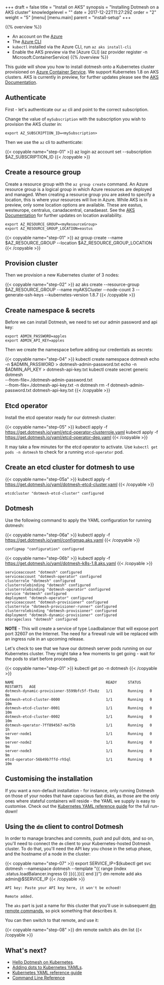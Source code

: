 +++
draft = false
title = "Install on AKS"
synopsis = "Installing Dotmesh on a AKS cluster"
knowledgelevel = ""
date = 2017-12-22T11:27:29Z
order = "2"
weight = "5"
[menu]
  [menu.main]
    parent = "install-setup"
+++

{{% overview %}}
* An account on the [Azure](https://azure.microsoft.com/en-us/free/)
* The [Azure CLI](https://docs.microsoft.com/en-us/cli/azure/install-azure-cli?view=azure-cli-latest)
* `kubectl` installed via the Azure CLI, run `az aks install-cli`
* Enable the AKS preview via the [Azure CLI] (az provider register -n Microsoft.ContainerService)
{{% /overview %}}

This guide will show you how to install dotmesh onto a Kubernetes
cluster provisioned on [Azure Container Service](https://docs.microsoft.com/en-us/azure/aks/kubernetes-walkthrough). We support
Kubernetes 1.8 on AKS clusters. AKS is currently in preview, for further updates please see the [AKS Documentation](https://docs.microsoft.com/en-us/azure/aks/kubernetes-walkthrough).

## Authenticate

First - let's authenticate our `az` cli and point to the correct subscription.

Change the value of `mySubscription` with the subscription you wish to provision the AKS cluster in:

```plain
export AZ_SUBSCRIPTION_ID=<mySubscription>
```

Then we use the `az` cli to authenticate:

{{< copyable name="step-01" >}}
az login
az account set --subscription $AZ_SUBSCRIPTION_ID
{{< /copyable >}}

## Create a resource group

Create a resource group with the `az group create` command. An Azure resource group is a logical group in which Azure resources are deployed and managed. When creating a resource group you are asked to specify a location, this is where your resources will live in Azure. While AKS is in preview, only some location options are available. These are eastus, westeurope, centralus, canadacentral, canadaeast. See the [AKS Documentation](https://docs.microsoft.com/en-us/azure/aks/kubernetes-walkthrough#create-a-resource-group) for further updates on location availability.


```plain
export AZ_RESOURCE_GROUP=<myResourceGroup>
export AZ_RESOURCE_GROUP_LOCATION=eastus
```

{{< copyable name="step-01" >}}
az group create --name $AZ_RESOURCE_GROUP --location $AZ_RESOURCE_GROUP_LOCATION
{{< /copyable >}}

## Provision cluster

Then we provision a new Kubernetes cluster of 3 nodes:

{{< copyable name="step-02" >}}
az aks create --resource-group $AZ_RESOURCE_GROUP --name myAKSCluster --node-count 3 --generate-ssh-keys --kubernetes-version 1.8.7
{{< /copyable >}}


## Create namespace & secrets

Before we can install Dotmesh, we need to set our admin password and api key:

```plain
export ADMIN_PASSWORD=apples
export ADMIN_API_KEY=apples
```

Then we create the namespace before adding our credentials as secrets:

{{< copyable name="step-04" >}}
kubectl create namespace dotmesh
echo -n $ADMIN_PASSWORD > dotmesh-admin-password.txt
echo -n $ADMIN_API_KEY > dotmesh-api-key.txt
kubectl create secret generic dotmesh \
  --from-file=./dotmesh-admin-password.txt \
  --from-file=./dotmesh-api-key.txt -n dotmesh
rm -f dotmesh-admin-password.txt dotmesh-api-key.txt
{{< /copyable >}}

## Etcd operator

Install the etcd operator ready for our dotmesh cluster:

{{< copyable name="step-05" >}}
kubectl apply -f https://get.dotmesh.io/yaml/etcd-operator-clusterrole.yaml
kubectl apply -f https://get.dotmesh.io/yaml/etcd-operator-dep.yaml
{{< /copyable >}}

It may take a few minutes for the etcd operator to activate.
Use `kubectl get pods -n dotmesh` to check for a running `etcd-operator` pod.

## Create an etcd cluster for dotmesh to use

{{< copyable name="step-05a" >}}
kubectl apply -f https://get.dotmesh.io/yaml/dotmesh-etcd-cluster.yaml
{{< /copyable >}}

```plain
etcdcluster "dotmesh-etcd-cluster" configured
```

## Dotmesh

Use the following command to apply the YAML configuration for running dotmesh:

{{< copyable name="step-06a" >}}
kubectl apply -f https://get.dotmesh.io/yaml/configmap.aks.yaml
{{< /copyable >}}

```plain
configmap "configuration" configured
```

{{< copyable name="step-06b" >}}
kubectl apply -f https://get.dotmesh.io/yaml/dotmesh-k8s-1.8.aks.yaml
{{< /copyable >}}

```plain
serviceaccount "dotmesh" configured
serviceaccount "dotmesh-operator" configured
clusterrole "dotmesh" configured
clusterrolebinding "dotmesh" configured
clusterrolebinding "dotmesh-operator" configured
service "dotmesh" configured
deployment "dotmesh-operator" configured
serviceaccount "dotmesh-provisioner" configured
clusterrole "dotmesh-provisioner-runner" configured
clusterrolebinding "dotmesh-provisioner" configured
deployment "dotmesh-dynamic-provisioner" configured
storageclass "dotmesh" configured
```

**NOTE** - This will create a service of type Loadbalancer that will expose port port 32607 on the Internet. The need for a firewall rule will be replaced with an ingress rule in an upcoming release.

Let's check to see that we have our dotmesh server pods running on our Kubernetes cluster.  They might take a few moments to get going - wait for the pods to start before proceeding.

{{< copyable name="step-01" >}}
kubectl get po -n dotmesh
{{< /copyable >}}

```plain
NAME                                          READY     STATUS    RESTARTS   AGE
dotmesh-dynamic-provisioner-5599bfc5f-f5v8z   1/1       Running   0          9m
dotmesh-etcd-cluster-0000                     1/1       Running   0          10m
dotmesh-etcd-cluster-0001                     1/1       Running   0          10m
dotmesh-etcd-cluster-0002                     1/1       Running   0          10m
dotmesh-operator-7ff894567-mx75b              1/1       Running   0          1h
server-node1                                  1/1       Running   0          9m
server-node2                                  1/1       Running   0          9m
server-node3                                  1/1       Running   0          9m
etcd-operator-56b49b7ffd-rh5ql                1/1       Running   0          10m
```

## Customising the installation

If you want a non-default installation - for instance, only running
Dotmesh on those of your nodes that have capacious fast disks, as
those are the only ones where stateful containers will reside - the
YAML we supply is easy to customise. Check out the [Kubernetes YAML
reference guide](/references/kubernetes/) for the full run-down!

## Using the `dm` client to control Dotmesh

In order to manage branches and commits, push and pull dots, and so
on, you'll need to connect the `dm` client to your Kubernetes-hosted
Dotmesh cluster. To do that, you'll need the API key you chose in the
setup phase, and the hostname of a node in the cluster:

{{< copyable name="step-07" >}}
export SERVICE_IP=$(kubectl get svc dotmesh --namespace dotmesh --template "{{ range (index .status.loadBalancer.ingress 0) }}{{.}}{{ end }}")
dm remote add aks admin@$SERVICE_IP
{{< /copyable >}}

```plain
API key: Paste your API key here, it won't be echoed!

Remote added.
```

The `aks` part is just a name for this cluster that you'll use in
subsequent [dm remote
commands](/references/cli/#connecting-to-clusters), so pick something
that describes it.

You can then switch to that remote, and use it:


{{< copyable name="step-08" >}}
dm remote switch aks
dm list
{{< /copyable >}}

## What's next?

* [Hello Dotmesh on Kubernetes](/tutorials/hello-dotmesh-kubernetes/).
* [Adding dots to Kubernetes YAMLs](/tasks/kubernetes/).
* [Kubernetes YAML reference guide](/references/kubernetes/)
* [Command Line Reference](/references/cli/)
